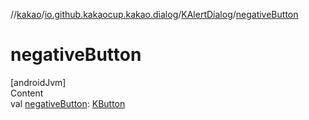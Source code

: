 //[kakao](../../../index.md)/[io.github.kakaocup.kakao.dialog](../index.md)/[KAlertDialog](index.md)/[negativeButton](negative-button.md)



# negativeButton  
[androidJvm]  
Content  
val [negativeButton](negative-button.md): [KButton](../../io.github.kakaocup.kakao.text/-k-button/index.md)  



